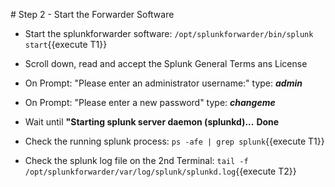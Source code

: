 # Step 2 - Start the Forwarder Software

- Start the splunkforwarder software:
`/opt/splunkforwarder/bin/splunk start`{{execute T1}}

- Scroll down, read and accept the Splunk General Terms ans License

- On Prompt: "Please enter an administrator username:"
type: ***admin***

- On Prompt: "Please enter a new password"
type: ***changeme***

- Wait until
**"Starting splunk server daemon (splunkd)...**
**Done**

- Check the running splunk process:
`ps -afe | grep splunk`{{execute T1}}

- Check the splunk log file on the 2nd Terminal:
`tail -f /opt/splunkforwarder/var/log/splunk/splunkd.log`{{execute T2}}
